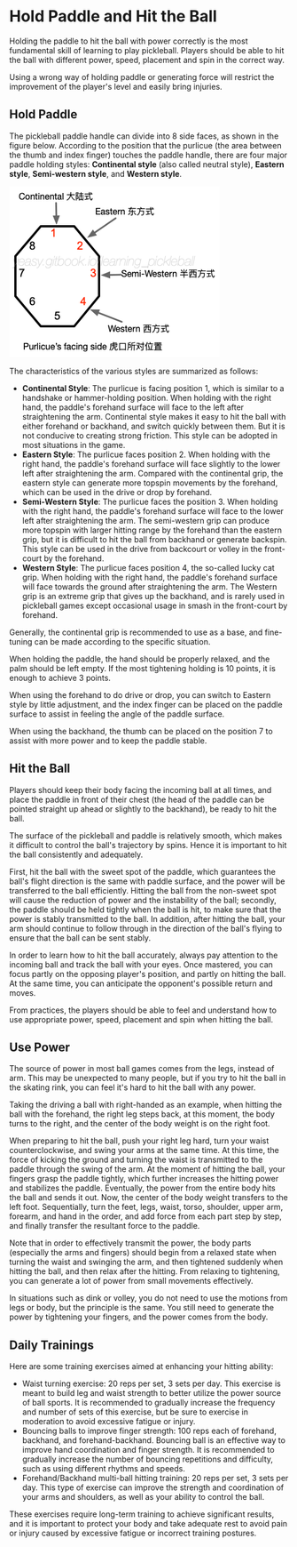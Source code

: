 # Hold Paddle and Hit the Ball

Holding the paddle to hit the ball with power correctly is the most fundamental skill of learning to play pickleball. Players should be able to hit the ball with different power, speed, placement and spin in the correct way.

Using a wrong way of holding paddle or generating force will restrict the improvement of the player's level and easily bring injuries.

## Hold Paddle

The pickleball paddle handle can divide into 8 side faces, as shown in the figure below. According to the position that the purlicue (the area between the thumb and index finger) touches the paddle handle, there are four major paddle holding styles: **Continental style** (also called neutral style), **Eastern style**, **Semi-western style**, and **Western style**.

![Common Paddle Holding Styles](_images/hold-paddle.png)

The characteristics of the various styles are summarized as follows:

* **Continental Style**: The purlicue is facing position 1, which is similar to a handshake or hammer-holding position. When holding with the right hand, the paddle's forehand surface will face to the left after straightening the arm. Continental style makes it easy to hit the ball with either forehand or backhand, and switch quickly between them. But it is not conducive to creating strong friction. This style can be adopted in most situations in the game.
* **Eastern Style**: The purlicue faces position 2. When holding with the right hand, the paddle's forehand surface will face slightly to the lower left after straightening the arm. Compared with the continental grip, the eastern style can generate more topspin movements by the forehand, which can be used in the drive or drop by forehand.
* **Semi-Western Style**: The purlicue faces the position 3. When holding with the right hand, the paddle's forehand surface will face to the lower left after straightening the arm. The semi-western grip can produce more topspin with larger hitting range by the forehand than the eastern grip, but it is difficult to hit the ball from backhand or generate backspin. This style can be used in the drive from backcourt or volley in the front-court by the forehand.
* **Western Style**: The purlicue faces position 4, the so-called lucky cat grip. When holding with the right hand, the paddle's forehand surface will face towards the ground after straightening the arm. The Western grip is an extreme grip that gives up the backhand, and is rarely used in pickleball games except occasional usage in smash in the front-court by forehand.

Generally, the continental grip is recommended to use as a base, and fine-tuning can be made according to the specific situation.

When holding the paddle, the hand should be properly relaxed, and the palm should be left empty. If the most tightening holding is 10 points, it is enough to achieve 3 points.

When using the forehand to do drive or drop, you can switch to Eastern style by little adjustment, and the index finger can be placed on the paddle surface to assist in feeling the angle of the paddle surface.

When using the backhand, the thumb can be placed on the position 7 to assist with more power and to keep the paddle stable.

## Hit the Ball

Players should keep their body facing the incoming ball at all times, and place the paddle in front of their chest (the head of the paddle can be pointed straight up ahead or slightly to the backhand), be ready to hit the ball.

The surface of the pickleball and paddle is relatively smooth, which makes it difficult to control the ball's trajectory by spins. Hence it is important to hit the ball consistently and adequately.

First, hit the ball with the sweet spot of the paddle, which guarantees the ball's flight direction is the same with paddle surface, and the power will be transferred to the ball efficiently. Hitting the ball from the non-sweet spot will cause the reduction of power and the instability of the ball; secondly, the paddle should be held tightly when the ball is hit, to make sure that the power is stably transmitted to the ball. In addition, after hitting the ball, your arm should continue to follow through in the direction of the ball's flying to ensure that the ball can be sent stably.

In order to learn how to hit the ball accurately, always pay attention to the incoming ball and track the ball with your eyes. Once mastered, you can focus partly on the opposing player's  position, and partly on hitting the ball.  At the same time, you can anticipate the opponent's possible return and moves.

From practices, the players should be able to feel and understand how to use appropriate power, speed, placement and spin when hitting the ball.

## Use Power

The source of power in most ball games comes from the legs, instead of arm. This may be unexpected to many people, but if you try to hit the ball in the skating rink, you can feel it's hard to hit the ball with any power.

Taking the driving a ball with right-handed as an example, when hitting the ball with the forehand, the right leg steps back, at this moment, the body turns to the right, and the center of the body weight is on the right foot.

When preparing to hit the ball, push your right leg hard, turn your waist counterclockwise, and swing your arms at the same time. At this time, the force of kicking the ground and turning the waist is transmitted to the paddle through the swing of the arm. At the moment of hitting the ball, your fingers grasp the paddle tightly, which further increases the hitting power and stabilizes the paddle. Eventually, the power from the entire body hits the ball and sends it out. Now, the center of the body weight transfers to the left foot. Sequentially, turn the feet, legs, waist, torso, shoulder, upper arm, forearm, and hand in the order, and add force from each part step by step, and finally transfer the resultant force to the paddle.

Note that in order to effectively transmit the power, the body parts (especially the arms and fingers) should begin from a relaxed state when turning the waist and swinging the arm, and then tightened suddenly when hitting the ball, and then relax after the hitting. From relaxing to tightening, you can generate a lot of power from small movements effectively.

In situations such as dink or volley, you do not need to use the motions from legs or body, but the principle is the same. You still need to generate the power by tightening your fingers, and the power comes from the body.

## Daily Trainings

Here are some training exercises aimed at enhancing your hitting ability:

* Waist turning exercise: 20 reps per set, 3 sets per day. This exercise is meant to build leg and waist strength to better utilize the power source of ball sports. It is recommended to gradually increase the frequency and number of sets of this exercise, but be sure to exercise in moderation to avoid excessive fatigue or injury.
* Bouncing balls to improve finger strength: 100 reps each of forehand, backhand, and forehand-backhand. Bouncing ball is an effective way to improve hand coordination and finger strength. It is recommended to gradually increase the number of bouncing repetitions and difficulty, such as using different rhythms and speeds.
* Forehand/Backhand multi-ball hitting training: 20 reps per set, 3 sets per day. This type of exercise can improve the strength and coordination of your arms and shoulders, as well as your ability to control the ball.

These exercises require long-term training to achieve significant results, and it is important to protect your body and take adequate rest to avoid pain or injury caused by excessive fatigue or incorrect training postures.

